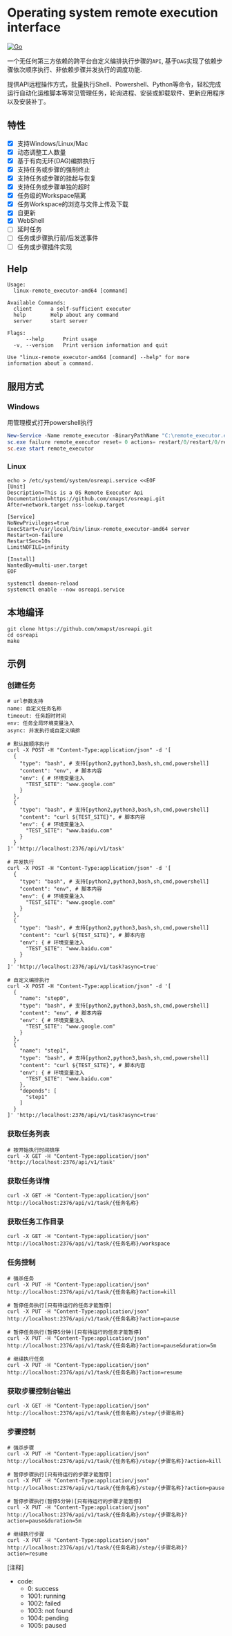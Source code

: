 # Operating system remote execution interface

[![Go](https://github.com/xmapst/osreapi/actions/workflows/go.yml/badge.svg)](https://github.com/xmapst/osreapi/actions/workflows/go.yml)

一个无任何第三方依赖的跨平台自定义编排执行步骤的`API`, 基于`DAG`实现了依赖步骤依次顺序执行、非依赖步骤并发执行的调度功能.

提供API远程操作方式，批量执行Shell、Powershell、Python等命令，轻松完成运行自动化运维脚本等常见管理任务，轮询进程、安装或卸载软件、更新应用程序以及安装补丁。

## 特性

- [x] 支持Windows/Linux/Mac
- [x] 动态调整工人数量
- [x] 基于有向无环(DAG)编排执行
- [x] 支持任务或步骤的强制终止
- [x] 支持任务或步骤的挂起与恢复
- [x] 支持任务或步骤单独的超时
- [x] 任务级的Workspace隔离
- [x] 任务Workspace的浏览与文件上传及下载
- [x] 自更新
- [x] WebShell
- [ ] 延时任务
- [ ] 任务或步骤执行前/后发送事件
- [ ] 任务或步骤插件实现

## Help
```text
Usage:
  linux-remote_executor-amd64 [command]

Available Commands:
  client      a self-sufficient executor
  help        Help about any command
  server      start server

Flags:
      --help      Print usage
  -v, --version   Print version information and quit

Use "linux-remote_executor-amd64 [command] --help" for more information about a command.
```

## 服用方式
### Windows
用管理模式打开powershell执行
```powershell
New-Service -Name remote_executor -BinaryPathName "C:\remote_executor.exe server" -DisplayName  "Remote Executor " -StartupType Automatic
sc.exe failure remote_executor reset= 0 actions= restart/0/restart/0/restart/0
sc.exe start remote_executor
```

### Linux
```shell
echo > /etc/systemd/system/osreapi.service <<EOF
[Unit]
Description=This is a OS Remote Executor Api
Documentation=https://github.com/xmapst/osreapi.git
After=network.target nss-lookup.target

[Service]
NoNewPrivileges=true
ExecStart=/usr/local/bin/linux-remote_executor-amd64 server
Restart=on-failure
RestartSec=10s
LimitNOFILE=infinity

[Install]
WantedBy=multi-user.target
EOF

systemctl daemon-reload
systemctl enable --now osreapi.service
```

## 本地编译
```shell
git clone https://github.com/xmapst/osreapi.git
cd osreapi
make
```
## 示例

### 创建任务

```shell
# url参数支持
name: 自定义任务名称
timeout: 任务超时时间
env: 任务全局环境变量注入
async: 并发执行或自定义编排

# 默认按顺序执行
curl -X POST -H "Content-Type:application/json" -d '[
  {
    "type": "bash", # 支持[python2,python3,bash,sh,cmd,powershell]
    "content": "env", # 脚本内容
    "env": { # 环境变量注入
      "TEST_SITE": "www.google.com"
    }
  },
  {
    "type": "bash", # 支持[python2,python3,bash,sh,cmd,powershell]
    "content": "curl ${TEST_SITE}", # 脚本内容
    "env": { # 环境变量注入
      "TEST_SITE": "www.baidu.com"
    }
  }
]' 'http://localhost:2376/api/v1/task' 

# 并发执行
curl -X POST -H "Content-Type:application/json" -d '[
  {
    "type": "bash", # 支持[python2,python3,bash,sh,cmd,powershell]
    "content": "env", # 脚本内容
    "env": { # 环境变量注入
      "TEST_SITE": "www.google.com"
    }
  },
  {
    "type": "bash", # 支持[python2,python3,bash,sh,cmd,powershell]
    "content": "curl ${TEST_SITE}", # 脚本内容
    "env": { # 环境变量注入
      "TEST_SITE": "www.baidu.com"
    }
  }
]' 'http://localhost:2376/api/v1/task?async=true'

# 自定义编排执行
curl -X POST -H "Content-Type:application/json" -d '[
  {
    "name": "step0",
    "type": "bash", # 支持[python2,python3,bash,sh,cmd,powershell]
    "content": "env", # 脚本内容
    "env": { # 环境变量注入
      "TEST_SITE": "www.google.com"
    }
  },
  {
    "name": "step1",
    "type": "bash", # 支持[python2,python3,bash,sh,cmd,powershell]
    "content": "curl ${TEST_SITE}", # 脚本内容
    "env": { # 环境变量注入
      "TEST_SITE": "www.baidu.com"
    },
    "depends": [
      "step1"
    ]
  }
]' 'http://localhost:2376/api/v1/task?async=true'
```

### 获取任务列表

```shell
# 按开始执行时间排序
curl -X GET -H "Content-Type:application/json" 'http://localhost:2376/api/v1/task'
```

### 获取任务详情

```shell
curl -X GET -H "Content-Type:application/json" http://localhost:2376/api/v1/task/{任务名称}
```

### 获取任务工作目录

```shell
curl -X GET -H "Content-Type:application/json" http://localhost:2376/api/v1/task/{任务名称}/workspace
```

### 任务控制

```shell
# 强杀任务
curl -X PUT -H "Content-Type:application/json" http://localhost:2376/api/v1/task/{任务名称}?action=kill

# 暂停任务执行[只有待运行的任务才能暂停]
curl -X PUT -H "Content-Type:application/json" http://localhost:2376/api/v1/task/{任务名称}?action=pause

# 暂停任务执行(暂停5分钟)[只有待运行的任务才能暂停]
curl -X PUT -H "Content-Type:application/json" http://localhost:2376/api/v1/task/{任务名称}?action=pause&duration=5m

# 继续执行任务
curl -X PUT -H "Content-Type:application/json" http://localhost:2376/api/v1/task/{任务名称}?action=resume
```

### 获取步骤控制台输出

```shell
curl -X GET -H "Content-Type:application/json" http://localhost:2376/api/v1/task/{任务名称}/step/{步骤名称}
```

### 步骤控制

```shell
# 强杀步骤
curl -X PUT -H "Content-Type:application/json" http://localhost:2376/api/v1/task/{任务名称}/step/{步骤名称}?action=kill

# 暂停步骤执行[只有待运行的步骤才能暂停]
curl -X PUT -H "Content-Type:application/json" http://localhost:2376/api/v1/task/{任务名称}/step/{步骤名称}?action=pause

# 暂停步骤执行(暂停5分钟)[只有待运行的步骤才能暂停]
curl -X PUT -H "Content-Type:application/json" http://localhost:2376/api/v1/task/{任务名称}/step/{步骤名称}?action=pause&duration=5m

# 继续执行步骤
curl -X PUT -H "Content-Type:application/json" http://localhost:2376/api/v1/task/{任务名称}/step/{步骤名称}?action=resume
```


[注释]  
+ code:  
  - 0: success
  - 1001: running
  - 1002: failed
  - 1003: not found
  - 1004: pending
  - 1005: paused

